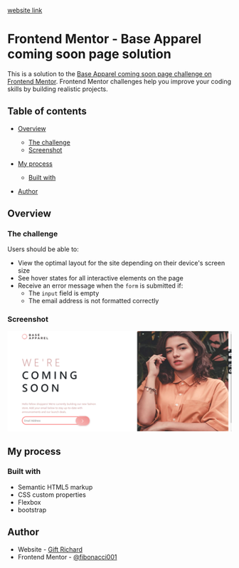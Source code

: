<a href="https://apparel-coming-soon-javascript.netlify.app/">website link</a>
# Frontend Mentor - Base Apparel coming soon page solution

This is a solution to the [Base Apparel coming soon page challenge on Frontend Mentor](https://www.frontendmentor.io/challenges/base-apparel-coming-soon-page-5d46b47f8db8a7063f9331a0). Frontend Mentor challenges help you improve your coding skills by building realistic projects. 

## Table of contents

- [Overview](#overview)
  - [The challenge](#the-challenge)
  - [Screenshot](#screenshot)
- [My process](#my-process)
  - [Built with](#built-with)

- [Author](#author)


## Overview

### The challenge

Users should be able to:

- View the optimal layout for the site depending on their device's screen size
- See hover states for all interactive elements on the page
- Receive an error message when the `form` is submitted if:
  - The `input` field is empty
  - The email address is not formatted correctly

### Screenshot

![](images/screenshot.png)





## My process

### Built with

- Semantic HTML5 markup
- CSS custom properties
- Flexbox
- bootstrap


## Author

- Website - [Gift Richard](https://giftportfolio.netlify.app/)
- Frontend Mentor - [@fibonacci001](https://www.frontendmentor.io/profile/fibonacci001)




